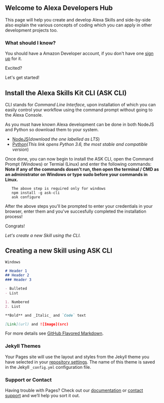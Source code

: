 ## Welcome to Alexa Developers Hub
This page will help you create and develop Alexa Skills and side-by-side also explain the various concepts of coding which you can apply in other development projects too.

### What should I know?
You should have a Amazon Developer account, if you don't have one [sign up](https://developer.amazon.com/) for it.

Excited?

Let's get started!

## Install the Alexa Skills Kit CLI (ASK CLI)

CLI stands for *Command Line Interface*, upon installation of which you can easily control your workflow using the command prompt without going to the Alexa Console.

As you must have known Alexa development can be done in both NodeJS and Python so download them to your system.  
- [NodeJS](https://nodejs.org/en/)(*download the one labelled as LTS*)  
- [Python](https://www.python.org/downloads/release/python-360/)(*This link opens Python 3.6, the most stable and compatible version*)  

Once done, you can now begin to install the ASK CLI, open the Command Prompt (Windows) or Termial (Linux) and enter the following commands:
**Note if any of the commands dosen't run, then open the terminal / CMD as an administrator on Windows or type sudo before your commands in Linux.**

```npm install -g --production windows-build-tools@4.0.0  
   The above step is required only for windows  
   npm install -g ask-cli  
   ask configure
```
After the above steps you'll be prompted to enter your credentials in your browser, enter them and you've succesfully completed the installation process!

Congrats!  

*Let's create a new Skill using the CLI.*  

## Creating a new Skill using ASK CLI



```markdown
Windows

# Header 1
## Header 2
### Header 3

- Bulleted
- List

1. Numbered
2. List

**Bold** and _Italic_ and `Code` text

[Link](url) and ![Image](src)
```

For more details see [GitHub Flavored Markdown](https://guides.github.com/features/mastering-markdown/).

### Jekyll Themes

Your Pages site will use the layout and styles from the Jekyll theme you have selected in your [repository settings](https://github.com/tarunnsingh/alexa-webinars/settings). The name of this theme is saved in the Jekyll `_config.yml` configuration file.

### Support or Contact

Having trouble with Pages? Check out our [documentation](https://help.github.com/categories/github-pages-basics/) or [contact support](https://github.com/contact) and we’ll help you sort it out.
